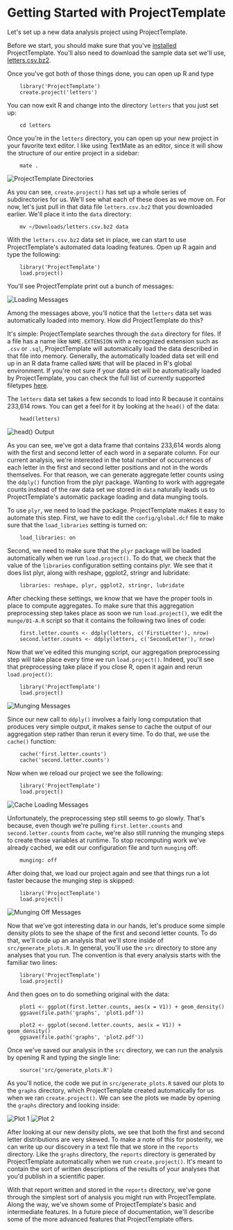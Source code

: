 # Getting Started with ProjectTemplate

Let's set up a new data analysis project using ProjectTemplate.

Before we start, you should make sure that you've [installed](./installing.html) ProjectTemplate. You'll also need to download the sample data set we'll use, [letters.csv.bz2](./letters.csv.bz2).

Once you've got both of those things done, you can open up R and type

		library('ProjectTemplate')
		create.project('letters')

You can now exit R and change into the directory `letters` that you just set up:

		cd letters

Once you're in the `letters` directory, you can open up your new project in your favorite text editor. I like using TextMate as an editor, since it will show the structure of our entire project in a sidebar:

		mate .

![ProjectTemplate Directories](./directories.jpg)

As you can see, `create.project()` has set up a whole series of subdirectories for us. We'll see what each of these does as we move on. For now, let's just pull in that data file `letters.csv.bz2` that you downloaded earlier. We'll place it into the `data` directory:

		mv ~/Downloads/letters.csv.bz2 data

With the `letters.csv.bz2` data set in place, we can start to use ProjectTemplate's automated data loading features. Open up R again and type the following:

		library('ProjectTemplate')
		load.project()

You'll see ProjectTemplate print out a bunch of messages:

![Loading Messages](./loading.jpg)

Among the messages above, you'll notice that the `letters` data set was automatically loaded into memory. How did ProjectTemplate do this?

It's simple: ProjectTemplate searches through the `data` directory for files. If a file has a name like `NAME.EXTENSION` with a recognized extension such as `.csv` or `.sql`, ProjectTemplate will automatically load the data described in that file into memory. Generally, the automatically loaded data set will end up in an R data frame called `NAME` that will be placed in R's global environment. If you're not sure if your data set will be automatically loaded by ProjectTemplate, you can check the full list of currently supported filetypes [here](./file_formats.html).

The `letters` data set takes a few seconds to load into R because it contains 233,614 rows. You can get a feel for it by looking at the `head()` of the data:

		head(letters)

![head() Output](./head.jpg)

As you can see, we've got a data frame that contains 233,614 words along with the first and second letter of each word in a separate column. For our current analysis, we're interested in the total number of occurrences of each letter in the first and second letter positions and not in the words themselves. For that reason, we can generate aggregate letter counts using the `ddply()` function from the plyr package. Wanting to work with aggregate counts instead of the raw data set we stored in `data` naturally leads us to ProjectTemplate's automatic package loading and data munging tools.

To use `plyr`, we need to load the package. ProjectTemplate makes it easy to automate this step. First, we have to edit the `config/global.dcf` file to make sure that the `load_libraries` setting is turned on:

		load_libraries: on

Second, we need to make sure that the `plyr` package will be loaded automatically when we run `load.project()`. To do that, we check that the value of the `libraries` configuration setting contains plyr. We see that it does list plyr, along with reshape, ggplot2, stringr and lubridate:

		libraries: reshape, plyr, ggplot2, stringr, lubridate

After checking these settings, we know that we have the proper tools in place to compute aggregates. To make sure that this aggregation preprocessing step takes place as soon we run `load.project()`, we edit the `munge/01-A.R` script so that it contains the following two lines of code:

		first.letter.counts <- ddply(letters, c('FirstLetter'), nrow)
		second.letter.counts <- ddply(letters, c('SecondLetter'), nrow)

Now that we've edited this munging script, our aggregation preprocessing step will take place every time we run `load.project()`. Indeed, you'll see that preprocessing take place if you close R, open it again and rerun `load.project()`:

		library('ProjectTemplate')
		load.project()

![Munging Messages](./munging.jpg)

Since our new call to `ddply()` involves a fairly long computation that produces very simple output, it makes sense to cache the output of our aggregation step rather than rerun it every time. To do that, we use the `cache()` function:

		cache('first.letter.counts')
		cache('second.letter.counts')

Now when we reload our project we see the following:

		library('ProjectTemplate')
		load.project()

![Cache Loading Messages](./caching.jpg)

Unfortunately, the preprocessing step still seems to go slowly. That's because, even though we're pulling `first.letter.counts` and `second.letter.counts` from `cache`, we're also still running the munging steps to create those variables at runtime. To stop recomputing work we've already cached, we edit our configuration file and turn `munging` off:

		munging: off

After doing that, we load our project again and see that things run a lot faster because the munging step is skipped:

		library('ProjectTemplate')
		load.project()

![Munging Off Messages](./munging_off.jpg)

Now that we've got interesting data in our hands, let's produce some simple density plots to see the shape of the first and second letter counts. To do that, we'll code up an analysis that we'll store inside of `src/generate_plots.R`. In general, you'll use the `src` directory to store any analyses that you run. The convention is that every analysis starts with the familiar two lines:

		library('ProjectTemplate')
		load.project()

And then goes on to do something original with the data:

		plot1 <- ggplot(first.letter.counts, aes(x = V1)) + geom_density()
		ggsave(file.path('graphs', 'plot1.pdf'))
		
		plot2 <- ggplot(second.letter.counts, aes(x = V1)) + geom_density()
		ggsave(file.path('graphs', 'plot2.pdf'))

Once we've saved our analysis in the `src` directory, we can run the analysis by opening R and typing the single line:

		source('src/generate_plots.R')

As you'll notice, the code we put in `src/generate_plots.R` saved our plots to the `graphs` directory, which ProjectTemplate created automatically for us when we ran `create.project()`. We can see the plots we made by opening the `graphs` directory and looking inside:

![Plot 1](./plot1.png)
![Plot 2](./plot2.png)

After looking at our new density plots, we see that both the first and second letter distributions are very skewed. To make a note of this for posterity, we can write up our discovery in a text file that we store in the `reports` directory. Like the `graphs` directory, the `reports` directory is generated by ProjectTemplate automatically when we run `create.project()`. It's meant to contain the sort of written descriptions of the results of your analyses that you'd publish in a scientific paper.

With that report written and stored in the `reports` directory, we've gone through the simplest sort of analysis you might run with ProjectTemplate. Along the way, we've shown some of ProjectTemplate's basic and intermediate features. In a future piece of documentation, we'll describe some of the more advanced features that ProjectTemplate offers.
